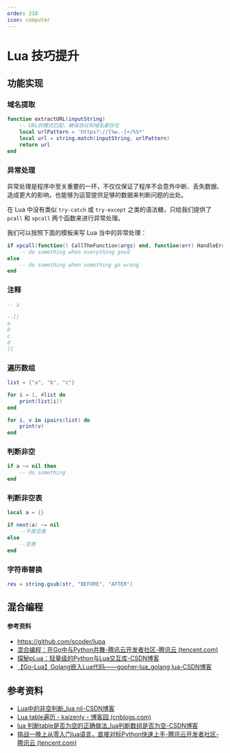 ```yaml
---
order: 210
icon: computer
---
```


# Lua 技巧提升

## 功能实现

### 域名提取

```lua
function extractURL(inputString)
    -- URL的模式匹配，确保协议和域名都存在
    local urlPattern = 'https?://[%w.-]+/%S*'
    local url = string.match(inputString, urlPattern)
    return url
end
```

### 异常处理

异常处理是程序中至关重要的一环，不仅仅保证了程序不会意外中断、丢失数据、造成更大的影响，也能够为运营提供足够的数据来判断问题的出处。

在 Lua 中没有类似 `try-catch` 或 `try-except` 之类的语法糖，只给我们提供了 `pcall` 和 `xpcall` 两个函数来进行异常处理。

我们可以按照下面的模板来写 Lua 当中的异常处理：

```lua
if xpcall(function() CallTheFunction(args) end, function(err) HandleError(err) end) then
	-- do something when everything good
else
	-- do something when something go wrong
end
```

### 注释

```lua
-- a

--[[
a
b
c
d
]]
```

### 遍历数组

```lua
list = {"a", "b", "c"}

for i = 1, #list do
	print(list[i])
end

for i, v in ipairs(list) do
	print(v)
end
```

### 判断非空

```lua
if a ~= nil then
	-- do something
end
```

### 判断非空表

```lua
local a = {}

if next(a) ~= nil
	--不是空表
else
	--空表
end
```


### 字符串替换

```lua
res = string.gsub(str, "BEFORE", "AFTER")
```

## 混合编程

#### 参考资料

- https://github.com/scoder/lupa
- [混合编程：在Go中与Python共舞-腾讯云开发者社区-腾讯云 (tencent.com)](https://cloud.tencent.com/developer/article/2403409)
- [探秘pLua：轻量级的Python与Lua交互库-CSDN博客](https://blog.csdn.net/gitblog_00083/article/details/137367920)
- [【Go-Lua】Golang嵌入Lua代码——gopher-lua_golang lua-CSDN博客](https://blog.csdn.net/xuehu96/article/details/126613678)

## 参考资料

- [Lua中的非空判断_lua nil-CSDN博客](https://blog.csdn.net/qq_36383623/article/details/103955190)
- [Lua table遍历 - kaizenly - 博客园 (cnblogs.com)](https://www.cnblogs.com/Braveliu/p/10750574.html)
- [lua 判断table是否为空的正确做法_lua判断数组是否为空-CSDN博客](https://blog.csdn.net/hp_cpp/article/details/108244517)
- [挑战一晚上从零入门lua语言，直接对标Python快速上手-腾讯云开发者社区-腾讯云 (tencent.com)](https://cloud.tencent.com/developer/article/1908398)